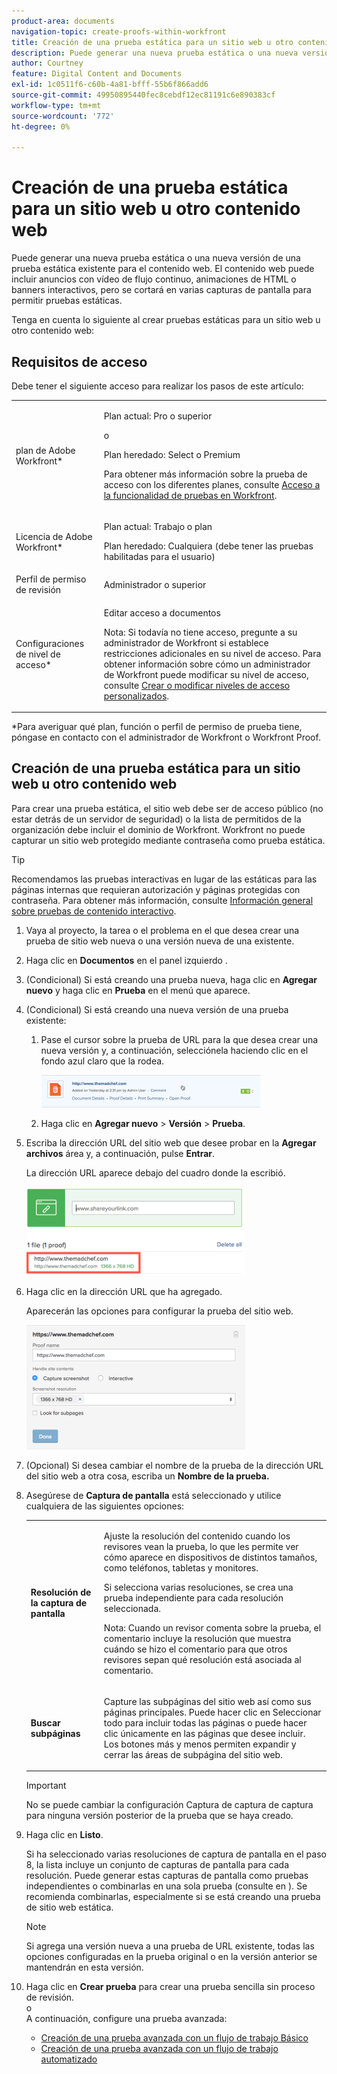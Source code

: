 ```yaml
---
product-area: documents
navigation-topic: create-proofs-within-workfront
title: Creación de una prueba estática para un sitio web u otro contenido web
description: Puede generar una nueva prueba estática o una nueva versión de una prueba estática existente para el contenido web. El contenido web puede incluir anuncios con vídeo de flujo continuo, animaciones de HTML o banners interactivos, pero se cortará en varias capturas de pantalla para permitir pruebas estáticas.
author: Courtney
feature: Digital Content and Documents
exl-id: 1c0511f6-c60b-4a81-bfff-55b6f866add6
source-git-commit: 49950895440fec8cebdf12ec81191c6e890383cf
workflow-type: tm+mt
source-wordcount: '772'
ht-degree: 0%

---
```


# Creación de una prueba estática para un sitio web u otro contenido web

Puede generar una nueva prueba estática o una nueva versión de una prueba estática existente para el contenido web. El contenido web puede incluir anuncios con vídeo de flujo continuo, animaciones de HTML o banners interactivos, pero se cortará en varias capturas de pantalla para permitir pruebas estáticas.

Tenga en cuenta lo siguiente al crear pruebas estáticas para un sitio web u otro contenido web:

## Requisitos de acceso

Debe tener el siguiente acceso para realizar los pasos de este artículo:

<table style="table-layout:auto"> 
 <col> 
 <col> 
 <tbody> 
  <tr> 
   <td role="rowheader">plan de Adobe Workfront*</td> 
   <td> <p>Plan actual: Pro o superior</p> <p>o</p> <p>Plan heredado: Select o Premium</p> <p>Para obtener más información sobre la prueba de acceso con los diferentes planes, consulte <a href="/help/quicksilver/administration-and-setup/manage-workfront/configure-proofing/access-to-proofing-functionality.md" class="MCXref xref">Acceso a la funcionalidad de pruebas en Workfront</a>.</p> </td> 
  </tr> 
  <tr> 
   <td role="rowheader">Licencia de Adobe Workfront*</td> 
   <td> <p>Plan actual: Trabajo o plan</p> <p>Plan heredado: Cualquiera (debe tener las pruebas habilitadas para el usuario)</p> </td> 
  </tr> 
  <tr> 
   <td role="rowheader">Perfil de permiso de revisión </td> 
   <td>Administrador o superior</td> 
  </tr> 
  <tr> 
   <td role="rowheader">Configuraciones de nivel de acceso*</td> 
   <td> <p>Editar acceso a documentos</p> <p>Nota: Si todavía no tiene acceso, pregunte a su administrador de Workfront si establece restricciones adicionales en su nivel de acceso. Para obtener información sobre cómo un administrador de Workfront puede modificar su nivel de acceso, consulte <a href="../../../administration-and-setup/add-users/configure-and-grant-access/create-modify-access-levels.md" class="MCXref xref">Crear o modificar niveles de acceso personalizados</a>.</p> </td> 
  </tr> 
 </tbody> 
</table>

&#42;Para averiguar qué plan, función o perfil de permiso de prueba tiene, póngase en contacto con el administrador de Workfront o Workfront Proof.

## Creación de una prueba estática para un sitio web u otro contenido web

Para crear una prueba estática, el sitio web debe ser de acceso público (no estar detrás de un servidor de seguridad) o la lista de permitidos de la organización debe incluir el dominio de Workfront. Workfront no puede capturar un sitio web protegido mediante contraseña como prueba estática.

>[!TIP]
>
>Recomendamos las pruebas interactivas en lugar de las estáticas para las páginas internas que requieran autorización y páginas protegidas con contraseña. Para obtener más información, consulte [Información general sobre pruebas de contenido interactivo](../../../review-and-approve-work/proofing/proofing-overview/interactive-content-proofs.md).

1. Vaya al proyecto, la tarea o el problema en el que desea crear una prueba de sitio web nueva o una versión nueva de una existente.
1. Haga clic en **Documentos** en el panel izquierdo .
1. (Condicional) Si está creando una prueba nueva, haga clic en **Agregar nuevo** y haga clic en **Prueba** en el menú que aparece.
1. (Condicional) Si está creando una nueva versión de una prueba existente:

   1. Pase el cursor sobre la prueba de URL para la que desea crear una nueva versión y, a continuación, selecciónela haciendo clic en el fondo azul claro que la rodea.

      ![Select_proof_by_select_light_blue_background.png](assets/select-proof-by-selecting-light-blue-background-350x52.png)

   1. Haga clic en **Agregar nuevo** > **Versión** > **Prueba**.

1. Escriba la dirección URL del sitio web que desee probar en la **Agregar archivos** área y, a continuación, pulse **Entrar**.

   La dirección URL aparece debajo del cuadro donde la escribió.

   ![](assets/url-name-appears-below-350x142.png)

1. Haga clic en la dirección URL que ha agregado.

   Aparecerán las opciones para configurar la prueba del sitio web.

   ![](assets/interactive-proof-radio-btn-area-350x199.png)

1. (Opcional) Si desea cambiar el nombre de la prueba de la dirección URL del sitio web a otra cosa, escriba un **Nombre de la prueba.**
1. Asegúrese de **Captura de pantalla** está seleccionado y utilice cualquiera de las siguientes opciones:

   <table style="table-layout:auto"> 
    <col> 
    <col> 
    <tbody> 
     <tr> 
      <td role="rowheader"><strong>Resolución de la captura de pantalla</strong> </td> 
      <td> <p>Ajuste la resolución del contenido cuando los revisores vean la prueba, lo que les permite ver cómo aparece en dispositivos de distintos tamaños, como teléfonos, tabletas y monitores.</p> <p>Si selecciona varias resoluciones, se crea una prueba independiente para cada resolución seleccionada.</p> <p>Nota: Cuando un revisor comenta sobre la prueba, el comentario incluye la resolución que muestra cuándo se hizo el comentario para que otros revisores sepan qué resolución está asociada al comentario. </p> </td> 
     </tr> 
     <tr> 
      <td role="rowheader"><strong>Buscar subpáginas</strong> </td> 
      <td> <p>Capture las subpáginas del sitio web así como sus páginas principales. Puede hacer clic en Seleccionar todo para incluir todas las páginas o puede hacer clic únicamente en las páginas que desee incluir. Los botones más y menos permiten expandir y cerrar las áreas de subpágina del sitio web.</p> </td> 
     </tr> 
    </tbody> 
   </table>

   >[!IMPORTANT]
   >
   >No se puede cambiar la configuración Captura de captura de captura para ninguna versión posterior de la prueba que se haya creado.

1. Haga clic en **Listo**.

   Si ha seleccionado varias resoluciones de captura de pantalla en el paso 8, la lista incluye un conjunto de capturas de pantalla para cada resolución. Puede generar estas capturas de pantalla como pruebas independientes o combinarlas en una sola prueba (consulte en ). Se recomienda combinarlas, especialmente si se está creando una prueba de sitio web estática.

   >[!NOTE]
   >
   >Si agrega una versión nueva a una prueba de URL existente, todas las opciones configuradas en la prueba original o en la versión anterior se mantendrán en esta versión.

1. Haga clic en **Crear prueba** para crear una prueba sencilla sin proceso de revisión.\
   o\
   A continuación, configure una prueba avanzada:

   * [Creación de una prueba avanzada con un flujo de trabajo Básico](../../../review-and-approve-work/proofing/creating-proofs-within-workfront/configure-basic-proof-workflow.md)
   * [Creación de una prueba avanzada con un flujo de trabajo automatizado](../../../review-and-approve-work/proofing/creating-proofs-within-workfront/create-automated-proof-workflow.md)
